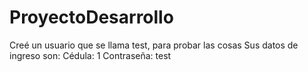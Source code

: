 # ProyectoDesarrollo

Creé un usuario que se llama test, para probar las cosas
Sus datos de ingreso son:
Cédula: 1
Contraseña: test
